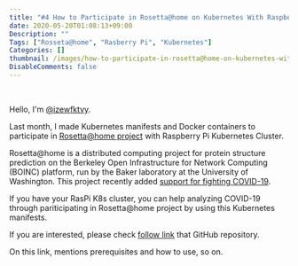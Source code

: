 ```yaml
---
title: "#4 How to Participate in Rosetta@home on Kubernetes With Raspberry Pi"
date: 2020-05-20T01:08:13+09:00
Description: ""
Tags: ["Rosseta@home", "Rasberry Pi", "Kubernetes"]
Categories: []
thumbnail: /images/how-to-participate-in-rosetta@home-on-kubernetes-with-raspberry-pi/thumbnail.jpg
DisableComments: false
---
```


&nbsp;

Hello, I'm [@izewfktvy](https://twitter.com/izewfktvy).

Last month, I made Kubernetes manifests and Docker containers to participate in [Rosetta@home project](https://boinc.bakerlab.org/) with Raspberry Pi Kubernetes Cluster.

Rosetta@home is a distributed computing project for protein structure prediction on the Berkeley Open Infrastructure for Network Computing (BOINC) platform, run by the Baker laboratory at the University of Washington.
This project recently added [support for fighting COVID-19](https://boinc.bakerlab.org/rosetta/forum_thread.php?id=13702).

If you have your RasPi K8s cluster, you can help analyzing COVID-19 through pariticipating in Rosetta@home project by using this Kubernetes manifests. 

If you are interested, please check [follow link](https://github.com/izewfktvy533zjmn/raspi-k8s-rah) that GitHub repository.

On this link, mentions prerequisites and how to use, so on.

&nbsp;
